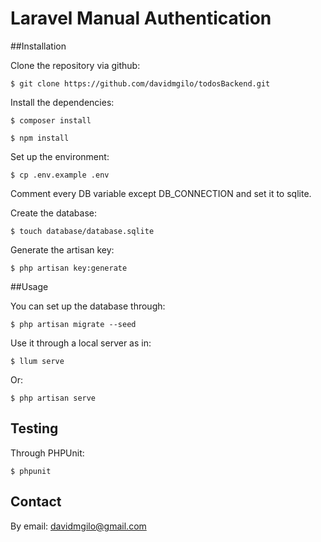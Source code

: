 # Laravel Manual Authentication


##Installation

Clone the repository via github:

```
$ git clone https://github.com/davidmgilo/todosBackend.git
```

Install the dependencies:

```
$ composer install
```

```
$ npm install
```

Set up the environment:

```
$ cp .env.example .env
```

Comment every DB variable  except DB_CONNECTION and set it to sqlite.

Create the database:

```
$ touch database/database.sqlite
 ```
Generate the artisan key:

```
$ php artisan key:generate
```

##Usage

You can set up the database through:

```
$ php artisan migrate --seed
```

Use it through a local server as in:

```
$ llum serve
```

Or:

```
$ php artisan serve
```

## Testing

Through PHPUnit:

```
$ phpunit
```

## Contact

By email: davidmgilo@gmail.com